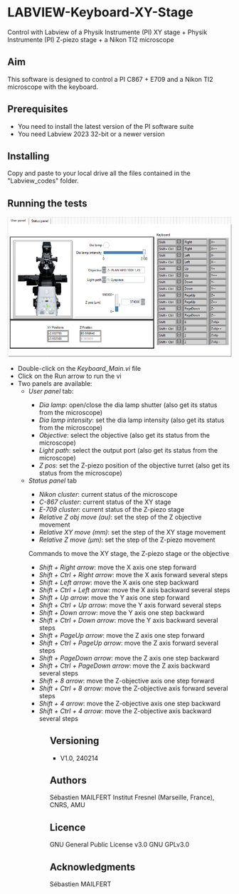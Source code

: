 # LABVIEW-Keyboard-XY-Stage
Control with Labview of a Physik Instrumente (PI) XY stage + Physik Instrumente (PI) Z-piezo stage + a Nikon TI2 microscope


## Aim
This software is designed to control a PI C867 + E709 and a Nikon TI2 microscope with the keyboard.

## Prerequisites

<ul>
<li> You need to install the latest version of the PI software suite</li>
<li> You need Labview 2023 32-bit or a newer version</li>
</ul>

## Installing
Copy and paste to your local drive all the files contained in the "Labview_codes" folder.

## Running the tests

![image](https://github.com/MAILFERT-Sebastien/LABVIEW-Keyboard-XY-Stage-NikonTI2/blob/main/Images/GUI.png) 

<ul>
<li> Double-click on the <i>Keyboard_Main.vi</i> file</li>
<li> Click on the Run arrow to run the vi</li>
<li> Two panels are available:
	<ul>
		<li> <i>User panel</i> tab:</li>
		<ul>
		<li> <i>Dia lamp</i>: open/close the dia lamp shutter (also get its status from the microscope)</li>
		<li> <i>Dia lamp intensity</i>: set the dia lamp intensity  (also get its status from the microscope)</li>
		<li> <i>Objective</i>: select the objective (also get its status from the microscope)</li>
		<li> <i>Light path</i>: select the output port  (also get its status from the microscope)</li>
		<li> <i>Z pos</i>: set the Z-piezo position of the objective turret (also get its status from the microscope)</li>
		</ul>
		<li> <i>Status panel</i> tab</li>
		<ul>
		<li> <i>Nikon cluster</i>: current status of the microscope</li>
		<li> <i>C-867 cluster</i>: current status of the XY stage</li>
		<li> <i>E-709 cluster</i>: current status of the Z-piezo stage</li>
		<li> <i>Relative Z obj move (au)</i>: set the step of the Z objective movement</li>
		<li> <i>Relative XY move (mm)</i>: set the step of the XY stage movement</li>
		<li> <i>Relative Z move (µm)</i>: set the step of the Z-piezo movement</li>
		</ul>
	</ul>
<ul>

Commands to move the XY stage, the Z-piezo stage or the objective
<ul>
<li> <i>Shift + Right arrow</i>: move the X axis one step forward</li>
<li> <i>Shift + Ctrl + Right arrow</i>: move the X axis forward several steps</li>
<li> <i>Shift + Left arrow</i>: move the X axis one step backward</li>
<li> <i>Shift + Ctrl + Left arrow</i>: move the X axis backward several steps</li>
<li> <i>Shift + Up arrow</i>: move the Y axis one step forward</li>
<li> <i>Shift + Ctrl + Up arrow</i>: move the Y axis forward several steps</li>
<li> <i>Shift + Down arrow</i>: move the Y axis one step backward</li>
<li> <i>Shift + Ctrl + Down arrow</i>: move the Y axis backward several steps</li>
<li> <i>Shift + PageUp arrow</i>: move the Z axis one step forward</li>
<li> <i>Shift + Ctrl + PageUp arrow</i>: move the Z axis forward several steps</li>
<li> <i>Shift + PageDown arrow</i>: move the Z axis one step backward</li>
<li> <i>Shift + Ctrl + PageDown arrow</i>: move the Z axis backward several steps</li>
<li> <i>Shift + 8 arrow</i>: move the Z-objective axis one step forward</li>
<li> <i>Shift + Ctrl + 8 arrow</i>: move the Z-objective axis forward several steps</li>
<li> <i>Shift + 4 arrow</i>: move the Z-objective axis one step backward</li>
<li> <i>Shift + Ctrl + 4 arrow</i>: move the Z-objective axis backward several steps</li>
<ul>

## Versioning

<ul>
<li> V1.0, 240214</li>
</ul>


## Authors
Sébastien MAILFERT
Institut Fresnel (Marseille, France), CNRS, AMU

## Licence
GNU General Public License v3.0
GNU GPLv3.0

## Acknowledgments
Sébastien MAILFERT
